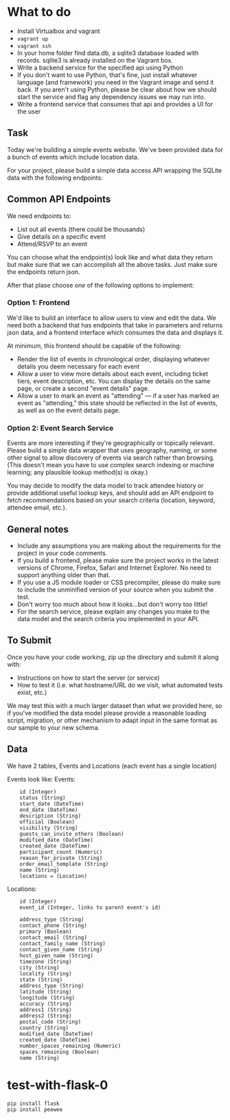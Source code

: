 # What to do

- Install Virtualbox and vagrant
- `vagrant up`
- `vagrant ssh`
- In your home folder find data.db, a sqlite3 database loaded with records. sqlite3 is already installed on the Vagrant box.
- Write a backend service for the specified api using Python
- If you don't want to use Python, that's fine, just install whatever language (and framework) you need in the Vagrant image and send it back. If you aren't using Python, please be clear about how we should start the service and flag any dependency issues we may run into.
- Write a frontend service that consumes that api and provides a UI for the user

## Task
Today we're building a simple events website. We've been provided data for a bunch of events which include location data.

For your project, please build a simple data access API wrapping the SQLite data with the following endpoints:

## Common API Endpoints
We need endpoints to:

- List out all events (there could be thousands)
- Give details on a specific event
- Attend/RSVP to an event

You can choose what the endpoint(s) look like and what data they return but make sure that we can accomplish all the above tasks. Just make sure the endpoints return json.

After that plase choose *one* of the following options to implement:

### Option 1: Frontend
We'd like to build an interface to allow users to view and edit the data. We need both a backend that has endpoints that take in parameters and returns json data, and a frontend interface which consumes the data and displays it.

At minimum, this frontend should be capable of the following:

- Render the list of events in chronological order, displaying whatever details you deem necessary for each event
- Allow a user to view more details about each event, including ticket tiers, event description, etc. You can display the details on the same page, or create a second "event details" page.
- Allow a user to mark an event as "attending" — if a user has marked an event as "attending," this state should be reflected in the list of events, as well as on the event details page.

### Option 2: Event Search Service
Events are more interesting if they're geographically or topically relevant. Please build a simple data wrapper that uses geography, naming, or some other signal to allow discovery of events via search rather than browsing. (This doesn't mean you have to use complex search indexing or machine learning; any plausible lookup method(s) is okay.)

You may decide to modify the data model to track attendee history or provide additional useful lookup keys, and should add an API endpoint to fetch recommendations based on your search criteria (location, keyword, attendee email, etc.).

## General notes

* Include any assumptions you are making about the requirements for the project in your code comments.
* If you build a frontend, please make sure the project works in the latest versions of Chrome, Firefox, Safari and Internet Explorer. No need to support anything older than that.
* If you use a JS module loader or CSS precompiler, please do make sure to include the unminified version of your source when you submit the test.
* Don't worry too much about how it looks...but don't worry too little!
* For the search service, please explain any changes you make to the data model and the search criteria you implemented in your API.

## To Submit
Once you have your code working, zip up the directory and submit it along with:

* Instructions on how to start the server (or service)
* How to test it (i.e. what hostname/URL do we visit, what automated tests exist, etc.)

We may test this with a much larger dataset than what we provided here, so if you've modified the data model please provide a reasonable loading script, migration, or other mechanism to adapt input in the same format as our sample to your new schema.

## Data
We have 2 tables, Events and Locations (each event has a single location)

Events look like:
Events:
```
    id (Integer)
    status (String)
    start_date (DateTime)
    end_date (DateTime)
    description (String)
    official (Boolean)
    visibility (String)
    guests_can_invite_others (Boolean)
    modified_date (DateTime)
    created_date (DateTime)
    participant_count (Numeric)
    reason_for_private (String)
    order_email_template (String)
    name (String)
    locations = (Location)
```

Locations:
```
    id (Integer)
    event_id (Integer, links to parent event's id)

    address_type (String)
    contact_phone (String)
    primary (Boolean)
    contact_email (String)
    contact_family_name (String)
    contact_given_name (String)
    host_given_name (String)
    timezone (String)
    city (String)
    locality (String)
    state (String)
    address_type (String)
    latitude (String)
    longitude (String)
    accuracy (String)
    address1 (String)
    address2 (String)
    postal_code (String)
    country (String)
    modified_date (DateTime)
    created_date (DateTime)
    number_spaces_remaining (Numeric)
    spaces_remaining (Boolean)
    name (String)
```
# test-with-flask-0


```bash
pip install flask
pip install peewee
```
